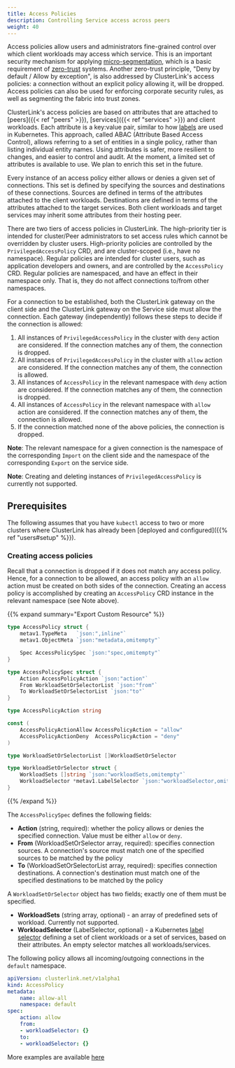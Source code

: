 ```yaml
---
title: Access Policies
description: Controlling Service access across peers
weight: 40
---
```


Access policies allow users and administrators fine-grained control over which client workloads may access which service.
This is an important security mechanism for applying [micro-segmentation](https://en.wikipedia.org/wiki/Microsegmentation_(network_security)),
which is a basic requirement of [zero-trust](https://en.wikipedia.org/wiki/Zero_trust_security_model) systems.
Another zero-trust principle, "Deny by default / Allow by exception", is also addressed by ClusterLink's access policies:
a connection without an explicit policy allowing it, will be dropped.
Access policies can also be used for enforcing corporate security rules, as well as segmenting the fabric into trust zones.

ClusterLink's access policies are based on attributes that are attached to [peers]({{< ref "peers" >}}),
[services]({{< ref "services" >}}) and client workloads.
Each attribute is a key:value pair, similar to how [labels](https://kubernetes.io/docs/concepts/overview/working-with-objects/labels/) are used in Kubernetes.
This approach, called ABAC (Attribute Based Access Control), allows referring to a set of entities in a single policy,
rather than listing individual entity names. Using attributes is safer, more resilient to changes, and easier to control and audit. At the moment, a limited set of attributes is available to use. We plan to enrich this set in the future.

Every instance of an access policy either allows or denies a given set of connections.
This set is defined by specifying the sources and destinations of these connections.
Sources are defined in terms of the attributes attached to the client workloads.
Destinations are defined in terms of the attributes attached to the target services.
Both client workloads and target services may inherit some attributes from their hosting peer.

There are two tiers of access policies in ClusterLink. The high-priority tier is intended for cluster/Peer administrators 
to set access rules which cannot be overridden by cluster users.
High-priority policies are controlled by the `PrivilegedAccessPolicy` CRD, and are cluster-scoped (i.e., have no namespace).
Regular policies are intended for cluster users, such as application developers and owners, and are controlled by the `AccessPolicy` CRD. Regular policies are
namespaced, and have an effect in their namespace only. That is, they do not affect connections to/from other namespaces.

For a connection to be established, both the ClusterLink gateway on the client side and the ClusterLink gateway
on the Service side must allow the connection. Each gateway (independently) follows these steps to decide if the connection is allowed:
1. All instances of `PrivilegedAccessPolicy` in the cluster with `deny` action are considered. If the connection matches any of them, the connection is dropped.
1. All instances of `PrivilegedAccessPolicy` in the cluster with `allow` action are considered. If the connection matches any of them, the connection is allowed.
1. All instances of `AccessPolicy` in the relevant namespace with `deny` action are considered. If the connection matches any of them, the connection is dropped.
1. All instances of `AccessPolicy` in the relevant namespace with `allow` action are considered. If the connection matches any of them, the connection is allowed.
1. If the connection matched none of the above policies, the connection is dropped.

**Note**: The relevant namespace for a given connection is the namespace of the corresponding `Import` on the client side
and the namespace of the corresponding `Export` on the service side.

**Note**: Creating and deleting instances of `PrivilegedAccessPolicy` is currently not supported.

## Prerequisites

The following assumes that you have `kubectl` access to two or more clusters where ClusterLink
 has already been [deployed and configured]({{% ref "users#setup" %}}).

### Creating access policies
Recall that a connection is dropped if it does not match any access policy.
Hence, for a connection to be allowed, an access policy with an `allow` action must be created on both sides of the connection.
Creating an access policy is accomplished by creating an `AccessPolicy` CRD instance in the relevant namespace (see Note above).

{{% expand summary="Export Custom Resource" %}}

```go
type AccessPolicy struct {
	metav1.TypeMeta   `json:",inline"`
	metav1.ObjectMeta `json:"metadata,omitempty"`

	Spec AccessPolicySpec `json:"spec,omitempty"`
}

type AccessPolicySpec struct {
	Action AccessPolicyAction `json:"action"`
	From WorkloadSetOrSelectorList `json:"from"`
	To WorkloadSetOrSelectorList `json:"to"`
}

type AccessPolicyAction string

const (
	AccessPolicyActionAllow AccessPolicyAction = "allow"
	AccessPolicyActionDeny  AccessPolicyAction = "deny"
)

type WorkloadSetOrSelectorList []WorkloadSetOrSelector

type WorkloadSetOrSelector struct {
	WorkloadSets []string `json:"workloadSets,omitempty"`
	WorkloadSelector *metav1.LabelSelector `json:"workloadSelector,omitempty"`
}
```

{{% /expand %}}

The `AccessPolicySpec` defines the following fields:
- **Action** (string, required): whether the policy allows or denies the specified connection. Value must be either `allow` or `deny`.
- **From** (WorkloadSetOrSelector array, required): specifies connection sources. A connection's source must match one of the specified sources to be matched by the policy
- **To** (WorkloadSetOrSelectorList array, required): specifies connection destinations. A connection's destination must match one of the specified destinations to be matched by the policy

A `WorkloadSetOrSelector` object has two fields; exactly one of them must be specified.
- **WorkloadSets** (string array, optional) - an array of predefined sets of workload. Currently not supported.
- **WorkloadSelector** (LabelSelector, optional) - a Kubernetes [label selector](https://kubernetes.io/docs/reference/generated/kubernetes-api/v1.27/#labelselector-v1-meta) defining a set of client workloads or a set of services, based on their
attributes. An empty selector matches all workloads/services.

The following policy allows all incoming/outgoing connections in the `default` namespace.
```yaml
apiVersion: clusterlink.net/v1alpha1
kind: AccessPolicy
metadata:
    name: allow-all
    namespace: default
spec: 
    action: allow
	from:
	- workloadSelector: {}
    to: 
    - workloadSelector: {}
```

More examples are available [here](https://github.com/clusterlink-net/clusterlink/tree/main/pkg/policyengine/examples)

